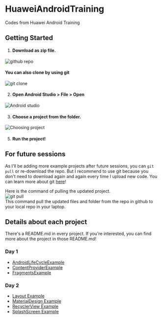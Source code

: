 # HuaweiAndroidTraining
Codes from Huawei Android Training

## Getting Started

1. #### Download as zip file.
![github repo](https://user-images.githubusercontent.com/40730345/103393781-00a34180-4b53-11eb-947e-87e252d5d95a.png)

 #### You can also clone by using git
![git clone](https://user-images.githubusercontent.com/40730345/103451177-19e0f500-4cef-11eb-8755-aadc5f0a051f.png)


2. #### Open Android Studio > File > Open  <br/>
![Android studio](https://user-images.githubusercontent.com/40730345/103393760-dfdaec00-4b52-11eb-9835-a1e112acb236.png)

3. #### Choose a project from the folder. <br/>
![Choosing project](https://user-images.githubusercontent.com/40730345/103393754-d18cd000-4b52-11eb-912e-01ba215c2ff6.png)

5. #### Run the project!

## For future sessions

As I'll be adding more example projects after future sessions, you can ```git pull``` or re-download the repo.
But I recommend to use git because you don't need to download again and again every time I upload new code.
You can learn more about git [here](https://product.hubspot.com/blog/git-and-github-tutorial-for-beginners)!

Here is the command of pulling the updated project. <br/>
![git pull](https://user-images.githubusercontent.com/40730345/103451278-5eb95b80-4cf0-11eb-8038-2358f0293d5d.png)
<br>
This command pull the updated files and folder from the repo in github to your local repo in your laptop.


## Details about each project
There's a README.md in every project. If you're interested, you can find more about the project in those README.md! 

### Day 1
- [AndroidLifeCycleExample](https://github.com/HeinKhantZaw/HuaweiAndroidTraining/tree/main/Day1/AndroidLifeCycle)
- [ContentProviderExample](https://github.com/HeinKhantZaw/HuaweiAndroidTraining/tree/main/Day1/ContentProviderExample)
- [FragmentsExample](https://github.com/HeinKhantZaw/HuaweiAndroidTraining/tree/main/Day1/FragmentsExample)

### Day 2
- [Layout Example](https://github.com/HeinKhantZaw/HuaweiAndroidTraining/tree/main/Day2/LayoutExamples)
- [MaterialDesign Example](https://github.com/HeinKhantZaw/HuaweiAndroidTraining/tree/main/Day2/MaterialDesignExample)
- [RecyclerView Example](https://github.com/HeinKhantZaw/HuaweiAndroidTraining/tree/main/Day2/RecyclerViewExample)
- [SplashScreen Example](https://github.com/HeinKhantZaw/HuaweiAndroidTraining/tree/main/Day2/SplashScreenExample)
